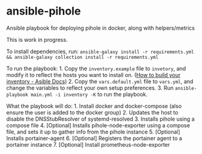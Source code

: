 # ansible-pihole
Ansible playbook for deploying pihole in docker, along with helpers/metrics

This is work in progress.

To install dependencies, run:
`ansible-galaxy install -r requirements.yml && ansible-galaxy collection install -r requirements.yml`

To run the playbook:
    1. Copy the `inventory.example` file to `invetory`, and modify it to reflect the hosts you want to install on. ([How to build your inventory - Asible Docs](https://docs.ansible.com/ansible/latest/user_guide/intro_inventory.html))
    2. Copy the `vars.default.yml` file to `vars.yml`, and change the variables to reflect your own setup preferences.
    3. Run `ansible-playbook main.yml -i inventory -K` to run the playbook.

What the playbook will do:
    1. Install docker and docker-compose (also ensure the user is added to the docker group)
    2. Updates the host to disable the DNSStubResolver of systemd-resolved
    3. Installs pihole using a compose file
    4. [Optional] Installs pihole-node-exporter using a compose file, and sets it up to gather info from the pihole instance
    5. [Optional] Installs portainer-agent
    6. [Optional] Registers the portainer agent to a portainer instance
    7. [Optional] Install prometheus-node-exporter